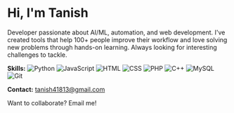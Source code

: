 # Hi, I'm Tanish

Developer passionate about AI/ML, automation, and web development. I've created tools that help 100+ people improve their workflow and love solving new problems through hands-on learning. Always looking for interesting challenges to tackle.

**Skills:** ![Python](https://img.shields.io/badge/-Python-3776AB?style=flat&logo=python&logoColor=white) ![JavaScript](https://img.shields.io/badge/-JavaScript-F7DF1E?style=flat&logo=javascript&logoColor=black) ![HTML](https://img.shields.io/badge/-HTML-E34F26?style=flat&logo=html5&logoColor=white) ![CSS](https://img.shields.io/badge/-CSS-1572B6?style=flat&logo=css3&logoColor=white) ![PHP](https://img.shields.io/badge/-PHP-777BB4?style=flat&logo=php&logoColor=white) ![C++](https://img.shields.io/badge/-C++-00599C?style=flat&logo=c%2B%2B&logoColor=white) ![MySQL](https://img.shields.io/badge/-MySQL-4479A1?style=flat&logo=mysql&logoColor=white) ![Git](https://img.shields.io/badge/-Git-F05032?style=flat&logo=git&logoColor=white)

**Contact:** tanish41813@gmail.com

Want to collaborate? Email me!
